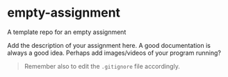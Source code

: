 # empty-assignment
A template repo for an empty assignment

Add the description of your assignment here. A good documentation is always a good idea. Perhaps add images/videos of your program running?

> Remember also to edit the `.gitignore` file accordingly.


